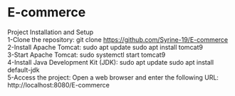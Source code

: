 # E-commerce
Project Installation and Setup
<br>
1-Clone the repository:
git clone https://github.com/Syrine-19/E-commerce
<br>
2-Install Apache Tomcat:
sudo apt update
sudo apt install tomcat9
<br>
3-Start Apache Tomcat:
sudo systemctl start tomcat9
<br>
4-Install Java Development Kit (JDK):
sudo apt update
sudo apt install default-jdk
<br>
5-Access the project:
Open a web browser and enter the following URL: http://localhost:8080/E-commerce
